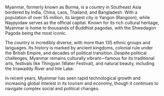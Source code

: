 Myanmar, formerly known as Burma, is a country in Southeast Asia bordered by India, China, Laos, Thailand, and Bangladesh. With a population of over 55 million, its largest city is Yangon (Rangoon), while Naypyidaw serves as the official capital. Known for its rich cultural heritage, Myanmar is home to thousands of Buddhist pagodas, with the Shwedagon Pagoda being the most iconic.

The country is incredibly diverse, with more than 135 ethnic groups and languages. Its history is marked by ancient kingdoms, colonial rule under the British Empire, and decades of political transition. Despite political challenges, Myanmar remains culturally vibrant—famous for its traditional arts, festivals like Thingyan (Water Festival), and natural beauty, including the Irrawaddy River and Inle Lake.

In recent years, Myanmar has seen rapid technological growth and increasing global interest in its tourism and economy, though it continues to navigate complex social and political changes.
